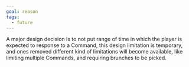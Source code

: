 ```yaml
---
goal: reason
tags:
  - future
---
```


A major design decision is to not put range of time in which the player is expected to response to a Command, this design limitation is temporary, and ones removed different kind of limitations will become available, like limiting multiple Commands, and requiring brunches to be picked.